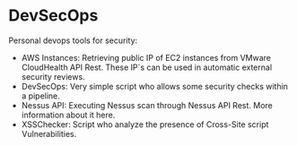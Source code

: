 # DevSecOps
Personal devops tools for security:

* AWS Instances: Retrieving public IP of EC2 instances from VMware CloudHealth API Rest. These IP´s can be used in automatic external security reviews.
* DevSecOps: Very simple script who allows some security checks within a pipeline.
* Nessus API: Executing Nessus scan through Nessus API Rest. More information about it here.
* XSSChecker: Script who analyze the presence of Cross-Site script Vulnerabilities.

